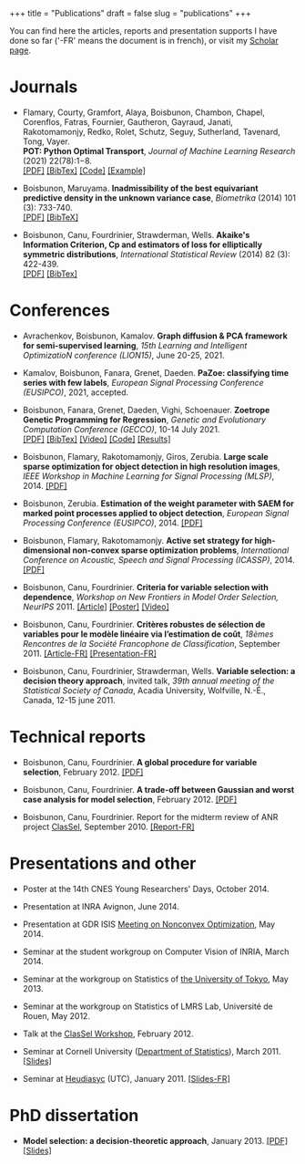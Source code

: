 +++ 
title = "Publications"
draft = false
slug = "publications"
+++ 

You can find here the articles, reports and presentation supports I have done so far ('-FR' means the document is in french), or visit my [Scholar page](https://scholar.google.com/citations?user=mwuzuB8AAAAJ&hl=fr&oi=ao).


# Journals

* Flamary, Courty, Gramfort, Alaya, Boisbunon, Chambon, Chapel, Corenflos, Fatras, Fournier, Gautheron, Gayraud, Janati, Rakotomamonjy, Redko, Rolet, Schutz, Seguy, Sutherland, Tavenard, Tong, Vayer. <br />
**POT: Python Optimal Transport**, *Journal of Machine Learning Research* (2021) 22(78):1−8.
\
[[PDF]](https://jmlr.csail.mit.edu/papers/v22/20-451.html)
[[BibTex]](https://scholar.googleusercontent.com/scholar.bib?q=info:rIdNnjMUZTEJ:scholar.google.com/&output=citation&scisdr=CgXTBRi1EIiZ4z6SgJk:AAGBfm0AAAAAYPqXmJlDYoREdcAR6dR8kBAbnmA9IfJQ&scisig=AAGBfm0AAAAAYPqXmEiJ3-CeS3U7a8aH1CidYgWtpKM9&scisf=4&ct=citation&cd=-1&hl=fr&scfhb=1)
[[Code]](https://pythonot.github.io/)
[[Example]](https://towardsdatascience.com/hands-on-guide-to-python-optimal-transport-toolbox-part-1-922a2e82e621)

* Boisbunon, Maruyama. **Inadmissibility of the best equivariant predictive density in the unknown variance case**,
*Biometrika* (2014) 101 (3): 733-740.
\
[[PDF]](http://arxiv.org/pdf/1308.2765.pdf)
[[BibTeX]](https://scholar.googleusercontent.com/scholar.bib?q=info:zfjQTgR5L8sJ:scholar.google.com/&output=citation&scisdr=CgXTBRi1EIiZ4z6dDS8:AAGBfm0AAAAAYPqYFS9beYWtUQ-6zpo62KjeBrZ9YXqM&scisig=AAGBfm0AAAAAYPqYFSckXqMvkIFzCsBplzw3cstPIWFJ&scisf=4&ct=citation&cd=-1&hl=fr&scfhb=1)

* Boisbunon, Canu, Fourdrinier, Strawderman, Wells. 
**Akaike's Information Criterion, Cp and estimators of loss for elliptically symmetric distributions**,
*International Statistical Review* (2014) 82 (3): 422-439.
\
[[PDF]](http://arxiv.org/pdf/1308.2766.pdf)
[[BibTex]](https://scholar.googleusercontent.com/scholar.bib?q=info:itYlAWazpwgJ:scholar.google.com/&output=citation&scisdr=CgXTBRi1EIiZ4z6SPFY:AAGBfm0AAAAAYPqXJFabAwL0aFNAgLzo71Jymjf5QN-Y&scisig=AAGBfm0AAAAAYPqXJD3oE5nLHtYQh7lti3YCjQfooQd-&scisf=4&ct=citation&cd=-1&hl=fr&scfhb=1)


# Conferences

* Avrachenkov, Boisbunon, Kamalov. 
**Graph diffusion & PCA framework for semi-supervised learning**,
*15th Learning and Intelligent OptimizatioN conference (LION15)*, June 20-25, 2021. 

* Kamalov, Boisbunon, Fanara, Grenet, Daeden. 
**PaZoe: classifying time series with few labels**,
*European Signal Processing Conference (EUSIPCO)*, 2021, accepted. 

* Boisbunon, Fanara, Grenet, Daeden, Vighi, Schoenauer. 
**Zoetrope Genetic Programming for Regression**,
*Genetic and Evolutionary Computation Conference (GECCO)*, 10-14 July 2021. 
\
[[PDF]](https://dl.acm.org/doi/pdf/10.1145/3449639.3459349)
[[BibTex]](https://scholar.googleusercontent.com/scholar.bib?q=info:SrHIcS3Jw4UJ:scholar.google.com/&output=citation&scisdr=CgXTBRi1EIiZ4z6TdFU:AAGBfm0AAAAAYPqWbFWTRYVCdfYYkONZWnGv5OG0MKTn&scisig=AAGBfm0AAAAAYPqWbAT05yB4P9pnIg2ohXIRLF4ZPPdV&scisf=4&ct=citation&cd=-1&hl=fr&scfhb=1)
[[Video]](https://www.youtube.com/watch?v=L7XbUn8SRUY)
[[Code]](https://gitlab.devenv.mydatamodels.com/publications/bench-zgp-symbolic-regression)
[[Results]](https://towardsdatascience.com/what-if-we-didnt-have-to-compromise-between-interpretability-and-performance-da00d4e30a44)
<!-- <p class="infolinks">  <a href="javascript:toggleInfo('boisbunon2021zoetrope','abstract')">[Abstract]</a> -->
<!-- [[BibTeX]](javascript:toggleInfo('boisbunon2021zoetrope','bibtex'))
<tr class="abstract noshow" id="boisbunon2021zoetrope"> 
 <td><b>Abstract</b>:  The Zoetrope Genetic Programming (ZGP) algorithm is based on an original representation for mathematical expressions, targeting evolutionary symbolic regression.The zoetropic representation uses repeated fusion operations between partial expressions, starting from the terminal set. Repeated fusions within an individual gradually generate more complex expressions, ending up in what can be viewed as new features. These features are then linearly combined to best fit the training data. ZGP individuals then undergo specific crossover and mutation operators, and selection takes place between parents and offspring. ZGP is validated using a large number of public domain regression datasets, and compared to other symbolic regression algorithms, as well as to traditional machine learning algorithms. ZGP reaches state-of-the-art performance with respect to both types of algorithms, and demonstrates a low computational time compared to other symbolic regression approaches. </td> 
 </tr> 
<tr class="bibtex noshow" id="bib_boisbunon2021zoetrope"> 
 <td><b>BibTeX</b>:
 <pre> @misc{boisbunon2021zoetrope,
      title={Zoetrope Genetic Programming for Regression}, 
      author={Aurélie Boisbunon and Carlo Fanara and Ingrid Grenet and Jonathan Daeden and Alexis Vighi and Marc Schoenauer},
      year={2021},
      eprint={2102.13388},
      archivePrefix={arXiv},
      primaryClass={stat.ML}
} </pre>
-->

* Boisbunon, Flamary, Rakotomamonjy, Giros, Zerubia. 
**Large scale sparse optimization for object detection in high resolution images**,
*IEEE Workshop in Machine Learning for Signal Processing (MLSP)*, 2014. 
[[PDF]](http://remi.flamary.com/biblio/boisbunon2014largescale.pdf)
<!-- <p class="infolinks">  <a href="javascript:toggleInfo('boisbunon2014large','abstract')">[Abstract]</a>    <a href="javascript:toggleInfo('boisbunon2014large','bibtex')">[BibTeX]</a>         
 </p> 
 </td> 
 </tr> 
<tr class="abstract noshow" id="abs_boisbunon2014large"> 
 <td><b>Abstract</b>: In this work, we address the problem of detecting objects in images by expressing the image as convolutions between activation matrices and dictionary atoms. The activation matrices are estimated through sparse optimization and correspond to the position of the objects. In particular, we propose an efficient algorithm based on an active set strategy that is easily scalable and can be computed in parallel. We apply it to a toy image and a satellite image where the aim is to detect all the boats in a harbor. These results show the benefit of using nonconvex penalties, such as the log-sum penalty, over the convex l1 penalty.</td> 
 </tr> 
<tr class="bibtex noshow" id="bib_boisbunon2014large"> 
 <td><b>BibTeX</b>:
 <pre> @inproceedings{boisbunon2014large,
author = {Boisbunon, A. and Flamary, R. and Rakotomamonjy, A. and Giros, A. and Zerubia, J.},
title = {Large scale sparse optimization for object detection in high resolution images}, 
booktitle = {IEEE Workshop in Machine Learning for Signal Processing (MLSP)},
year = {2014}
} </pre> -->
 
* Boisbunon, Zerubia. 
**Estimation of the weight parameter with SAEM for marked point processes applied to object detection**, 
 *European Signal Processing Conference (EUSIPCO)*, 2014. 
[[PDF]](http://hal.inria.fr/docs/01/06/62/32/PDF/Template.pdf)
<!-- <p class="infolinks">  <a href="javascript:toggleInfo('boisbunon2014estimation','abstract')">[Abstract]</a>
<a href="javascript:toggleInfo('boisbunon2014estimation','bibtex')">[BibTeX]</a>
<tr class="abstract noshow" id="abs_boisbunon2014estimation"> 
 <td><b>Abstract</b>: We consider the problem of estimating one of the parameters of a marked point process, namely the tradeoff parameter between the data and prior energy terms defining the probability density of the process. In previous work, the Stochastic Expectation-Maximization (SEM) algorithm was used. However, SEM is well known for having bad convergence properties, which might also slow down the estimation time. Therefore, in this work, we consider an alternative to SEM: the Stochastic Approximation EM algorithm, which makes an efficient use of all the data simulated. We compare both approaches on high resolution satellite images where the objective is to detect boats in a harbor.</td> 
 </tr> 
<tr class="bibtex noshow" id="bib_boisbunon2014estimation"> 
 <td><b>BibTeX</b>:
 <pre> @inproceedings{boisbunon2014estimation,
author = {Boisbunon, A. and Zerubia, J.},
title = {Estimation of the weight parameter with SAEM for marked point processes applied to object detection}, 
booktitle = {European Signal Processing Conference (EUSIPCO)},
year = {2014}
} </pre>
--> 
 
* Boisbunon, Flamary, Rakotomamonjy. 
**Active set strategy for high-dimensional non-convex sparse optimization problems**, 
*International Conference on Acoustic, Speech and Signal Processing (ICASSP)*, 2014. 
[[PDF]](http://remi.flamary.com/biblio/boisbunon2014active.pdf)
<!-- <p class="infolinks">  <a href="javascript:toggleInfo('boisbunon2014active','abstract')">[Abstract]</a>
<a href="javascript:toggleInfo('boisbunon2014active','bibtex')">[BibTeX]</a>
<tr class="abstract noshow" id="abs_boisbunon2014active"> 
 <td><b>Abstract</b>: The use of non-convex sparse regularization has attracted much interest when estimating a very sparse model on high dimensional data. In this work we express the optimality conditions of the optimization problem for a large class of non-convex regularizers. From those conditions, we derive an efficient active set strategy that avoids the computing of unnecessary gradients. Numerical experiments on both generated and real life datasets show a clear gain in computational cost w.r.t. the state of the art when using our method to obtain very sparse solutions.</td> 
 </tr> 
<tr class="bibtex noshow" id="bib_boisbunon2014active"> 
 <td><b>BibTeX</b>:
 <pre> @inproceedings{ boisbunon2014active,
 author = { Boisbunon, A. and Flamary, R. and Rakotomamonjy, A. },
 title = { Active set strategy for high-dimensional non-convex sparse optimization problems }, 
 booktitle = { International Conference on Acoustic, Speech and Signal Processing (ICASSP) },
 year = { 2014 } 
 } </pre>
--> 
 
* Boisbunon, Canu, Fourdrinier. 
**Criteria for variable selection with dependence**,
*Workshop on New Frontiers in Model Order Selection, NeurIPS* 2011. 
[[Article]](https://hal.archives-ouvertes.fr/hal-00626307/en/)
[[Poster]](https://aboisbunon.github.io/resources/posterNIPS2011.pdf)
[[Video]](http://videolectures.net/aurelie_boisbunon/)
<!-- <p class="infolinks">
<a href="javascript:toggleInfo('nips2011','bibtex')">[BibTeX]</a> 
</p> 
</td> 
</tr>
<tr class="bibtex noshow" id="bib_nips2011"> 
<td><b>BibTeX</b>:
<pre> @conference{boisbunon2011criteria,
  author = {Boisbunon, A. and Canu, S. and Fourdrinier, D.},
  title = {Criteria for variable selection with dependence},
  booktitle = {Workshop on New Frontiers in Model Order Selection, NIPS 2011},
  year = {2011}
} </pre>
-->

* Boisbunon, Canu, Fourdrinier. 
**Critères robustes de sélection de variables pour le modèle linéaire via l’estimation de coût**,
*18èmes Rencontres de la Société Francophone de Classification*, September 2011.
[[Article-FR]](https://aboisbunon.github.io/resources/BoisbunonCanuFourdrinier.pdf)
[[Presentation-FR]](https://aboisbunon.github.io/resources/ABoisbunon_SFC11.pdf)
<!-- <p class="infolinks">
<a href="javascript:toggleInfo('sfc2011','bibtex')">[BibTeX]</a> 
<tr class="bibtex noshow" id="bib_sfc2011"> 
<td><b>BibTeX</b>:
<pre> @inproceedings{boisbunon2011criteres,
  author = {Boisbunon, A., Canu, S., Fourdrinier, D.},
  title = {Crit{\`e}res robustes de s{\'e}lection de variables pour le mod{\`e}le
	lin{\'e}aire via l‚Äôestimation de co{\^u}t},
  booktitle = {Proceedings of the 18th Conference of the Francophone Clustering
	Society},
  year = {2011},
  owner = {aboisbunon},
  timestamp = {2012.09.16}
} </pre>
-->

* Boisbunon, Canu, Fourdrinier, Strawderman, Wells. 
**Variable selection: a decision theory approach**, invited talk, *39th annual meeting of the Statistical Society of Canada*, 
Acadia University, Wolfville, N.-É., Canada, 12-15 june 2011. 

# Technical reports
* Boisbunon, Canu, Fourdrinier. 
**A global procedure for variable selection**,
February 2012.
[[PDF]](https://aurelie.boisbunon.free.fr/downloads/BCF_icml2012_report.pdf)
<!-- <a href="javascript:toggleInfo('icml2012','bibtex')">[BibTeX]</a> 
<tr class="bibtex noshow" id="bib_icml2012"> 
<td><b>BibTeX</b>:
<pre> @techreport{ boisbunon2012global,
 author = { Boisbunon, A. and Canu, S. and Fourdrinier, D. },
 title = { A global procedure for variable selection },
 institution = { Universit{\'e} de Rouen and INSA de Rouen },
 year = { 2012 } 
 } </pre>
--> 
* Boisbunon, Canu, Fourdrinier. 
**A trade-off between Gaussian and worst case analysis for model selection**,
February 2012.
[[PDF]](http://aurelie.boisbunon.free.fr/downloads/BCF_colt2012_report.pdf)
<!-- <a href="javascript:toggleInfo('colt2012','bibtex')">[BibTeX]</a> 
<tr class="bibtex noshow" id="bib_colt2012"> 
<td><b>BibTeX</b>:
<pre> @techreport{ boisbunon2012tradeoff,
 author = { Boisbunon, A. and Canu, S. and Fourdrinier, D. },
 title = { A trade-off between Gaussian and worst case analysis for model selection },
 institution = { Universit{\'e} de Rouen and INSA de Rouen },
 year = { 2012 } 
 } </pre>
-->
* Boisbunon, Canu, Fourdrinier. 
Report for the midterm review of ANR project [ClasSel](http://www.hds.utc.fr/classel/doku.php),
September 2010.
[[Report-FR]](http://aurelie.boisbunon.free.fr/downloads/rapport_ANR_miparcours_2010.pdf)

# Presentations and other

* Poster at the 14th CNES Young Researchers' Days, October 2014.
* Presentation at INRA Avignon, June 2014.
* Presentation at GDR ISIS [Meeting on Nonconvex Optimization](http://www.gdr-isis.fr/index.php?page=reunion&idreunion=246), May 2014.
* Seminar at the student workgroup on Computer Vision of INRIA, March 2014.
* Seminar at the workgroup on Statistics of [the University of Tokyo](https://www.u-tokyo.ac.jp/en/), May 2013.
* Seminar at the workgroup on Statistics of LMRS Lab, Université de Rouen, May 2012.
* Talk at the [ClasSel Workshop](https://sites.google.com/site/workshopclassel/), February 2012.
* Seminar at Cornell University ([Department of Statistics](http://www.stat.cornell.edu/)), 
March 2011. 
[[Slides]](http://aurelie.boisbunon.free.fr/downloads/Cornell_stud_seminar.pdf)

* Seminar at [Heudiasyc](http://www.hds.utc.fr/) (UTC), January 2011.
[[Slides-FR]](http://aurelie.boisbunon.free.fr/downloads/Seminaire_Compiegne_janv2011.pdf)

# PhD dissertation

* **Model selection: a decision-theoretic approach**,
January 2013.
[[PDF]](http://aurelie.boisbunon.free.fr/downloads/these.pdf)
[[Slides]](http://aurelie.boisbunon.free.fr/downloads/soutenance.pdf)
